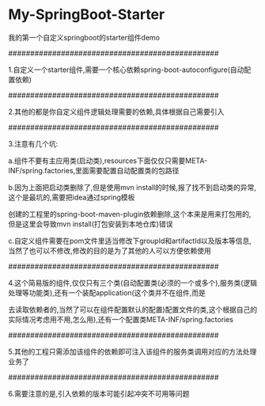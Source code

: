 # My-SpringBoot-Starter

我的第一个自定义springboot的starter组件demo

################################################

1.自定义一个starter组件,需要一个核心依赖spring-boot-autoconfigure(自动配置依赖)

################################################

2.其他的都是你自定义组件逻辑处理需要的依赖,具体根据自己需要引入

################################################

3.注意有几个坑:

  a.组件不要有主应用类(启动类),resources下面仅仅只需要META-INF/spring.factories,里面需要配置自动配置类的包路径
  
  b.因为上面把启动类删除了,但是使用mvn install的时候,报了找不到启动类的异常,这个是最坑的,需要把idea通过spring模板
  
创建的工程里的spring-boot-maven-plugin依赖删除,这个本来是用来打包用的,但是这里会导致mvn install(打包安装到本地仓库)错误

  c.自定义组件需要在pom文件里适当修改下groupId和artifactId以及版本等信息,当然了也可以不修改,修改的目的是为了其他的人可以方便依赖使用
  
################################################

4.这个简易版的组件,仅仅只有三个类(自动配置类(必须的一个或多个),服务类(逻辑处理等功能类),还有一个装配application(这个类并不在组件,而是

去读取依赖者的,当然了可以在组件配置默认的配置)配置文件的类,这个根据自己的实际情况考虑用不用,怎么用),还有一个配置类META-INF/spring.factories

################################################

5.其他的工程只需添加该组件的依赖即可注入该组件的服务类调用对应的方法处理业务了

################################################

6.需要注意的是,引入依赖的版本可能引起冲突不可用等问题


